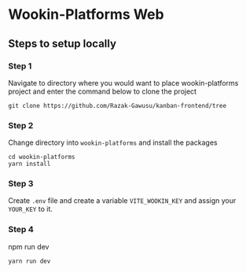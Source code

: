 # Wookin-Platforms Web

## Steps to setup locally

### Step 1

Navigate to directory where you would want to place wookin-platforms project and enter the command below to clone the project

```
git clone https://github.com/Razak-Gawusu/kanban-frontend/tree
```

### Step 2

Change directory into `wookin-platforms` and install the packages

```
cd wookin-platforms
yarn install
```

### Step 3

Create `.env` file and create a variable `VITE_WOOKIN_KEY` and assign your `YOUR_KEY` to it.

### Step 4

npm run dev

```
yarn run dev
```
